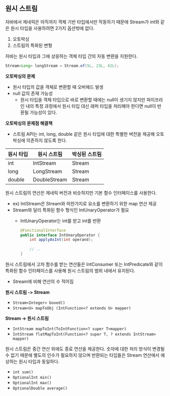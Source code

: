 ## 원시 스트림
자바에서 제네릭은 아직까지 객체 기반 타입에서만 작동하기 때문에 Stream<T>가 int와 같은 원시 타입을 사용하려면 2가지 옵션밖에 없다.
1. 오토박싱
2. 스트림의 특화된 변형

자바는 원시 타입과 그에 상응하는 객체 타입 간의 자동 변환을 지원한다.
```java
Stream<Long> longStream = Stream.of(5L, 23L, 42L);
```

**오토박싱의 문제**
- 원시 타입의 값을 객체로 변환할 때 오버헤드 발생
- null 값의 존재 가능성
  - 원시 타입을 객체 타입으로 바로 변환할 때에는 null이 생기지 않지만 파이프라인 내의 특정 과정에서 원시 타입 대신 래퍼 타입을 처리해야 한다면 null이 반환될 가능성이 있다.

**오토박싱의 문제점 해결책**
- 스트림 API는 int, long, double 같은 원시 타입에 대한 특별한 버전을 제공해 오토박싱에 의존하지 않도록 한다.

| 원시 타입  | 원시 스트림     | 박싱된 스트림         |
|--------|------------|-----------------|
| int    | IntStream  | Stream<Integer> |
| long   | LongStream | Stream<Long>    |
| double | DoubleStream  | Stream<Double>  |

원시 스트림의 연산은 제네릭 버전과 비슷하지만 기본 함수 인터페이스를 사용한다.
- ex) IntStream은 Stream<T>와 마찬가지로 요소를 변환하기 위한 map 연산 제공
- Stream<T>와 달리 특화된 함수 형식인 IntUnaryOperator가 필요
  - IntUnaryOperator는 int를 받고 int를 반환
    ```java
    @FunctionalInterface
    public interface IntUnaryOperator {
        int applyAsInt(int operand);
        
        // ..
    }
    ```

원시 스트림에서 고차 함수를 받는 연산들은 IntConsumer 또는 IntPredicate와 같이 특화된 함수 인터페이스를 사용해 원시 스트림의 범위 내에서 유지된다. 
- Stream<T>에 비해 연산의 수 적어짐

**원시 스트림 -> Stream<T>**
- `Stream<Integer> boxed()`
- `Stream<U> mapToObj (IntFunction<? extends U> mapper)`

**Stream<T> ->  원시 스트림**
- `IntStream mapToInt(ToIntFunction<? super T>mapper)`
- `IntStream flatMapToInt(Function<? super T, ? extends IntStream> mapper)`

원시 스트림은 중간 연산 외에도 종료 연산을 제공한다. 숫자에 대한 처리 방식이 변경될 수 없기 때문에 별도의 인수가 필요하지 않으며 반환되는 타입들은 Stream<T> 연산에서 예상하는 원시 타입과 동일하다.
- `int sum()`
- `OptionalInt min()`
- `OptionalInt max()`
- `OptionalDouble average()`

